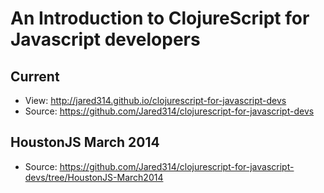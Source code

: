 An Introduction to ClojureScript for Javascript developers
==========================================================

Current
-------
- View: http://jared314.github.io/clojurescript-for-javascript-devs
- Source: https://github.com/Jared314/clojurescript-for-javascript-devs

HoustonJS March 2014
--------------------
- Source: https://github.com/Jared314/clojurescript-for-javascript-devs/tree/HoustonJS-March2014
